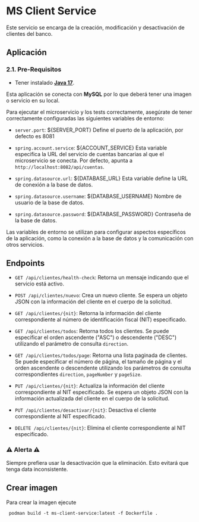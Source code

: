 # MS Client Service

Este servicio se encarga de la creación, modificación y desactivación de clientes del banco.

## Aplicación

### 2.1. Pre-Requisitos
* Tener instalado [**Java 17**](https://www.oracle.com/java/technologies/downloads/).

Esta aplicación se conecta con **MySQL**  por lo que deberá tener una imagen o servicio en su local.

Para ejecutar el microservicio y los tests correctamente, asegúrate de tener correctamente configuradas las siguientes variables de entorno:

- `server.port`: ${SERVER_PORT} Define el puerto de la aplicación, por defecto es 8081

- `spring.account.service`: ${ACCOUNT_SERVICE} Esta variable especifica la URL del servicio de cuentas bancarias al que el microservicio se conecta. Por defecto, apunta a `http://localhost:8082/api/cuentas`.

- `spring.datasource.url`: ${DATABASE_URL} Esta variable define la URL de conexión a la base de datos.

- `spring.datasource.username`: ${DATABASE_USERNAME} Nombre de usuario de la base de datos.

- `spring.datasource.password`: ${DATABASE_PASSWORD} Contraseña de la base de datos.

Las variables de entorno se utilizan para configurar aspectos específicos de la aplicación, como la conexión a la base de datos y la comunicación con otros servicios.

## Endpoints

- `GET /api/clientes/health-check`: Retorna un mensaje indicando que el servicio está activo.

- `POST /api/clientes/nuevo`: Crea un nuevo cliente. Se espera un objeto JSON con la información del cliente en el cuerpo de la solicitud.

- `GET /api/clientes/{nit}`: Retorna la información del cliente correspondiente al número de identificación fiscal (NIT) especificado.

- `GET /api/clientes/todos`: Retorna todos los clientes. Se puede especificar el orden ascendente ("ASC") o descendente ("DESC") utilizando el parámetro de consulta `direction`.

- `GET /api/clientes/todos/page`: Retorna una lista paginada de clientes. Se puede especificar el número de página, el tamaño de página y el orden ascendente o descendente utilizando los parámetros de consulta correspondientes `direction`, `pageNumber` y `pageSize`.

- `PUT /api/clientes/{nit}`: Actualiza la información del cliente correspondiente al NIT especificado. Se espera un objeto JSON con la información actualizada del cliente en el cuerpo de la solicitud.

- `PUT /api/clientes/desactivar/{nit}`: Desactiva el cliente correspondiente al NIT especificado.

- `DELETE /api/clientes/{nit}`: Elimina el cliente correspondiente al NIT especificado.

### ⚠️ Alerta ⚠️

Siempre prefiera usar la desactivación que la eliminación. Esto evitará que tenga data inconsistente.

## Crear imagen

Para crear la imagen ejecute
 ```shell script
  podman build -t ms-client-service:latest -f Dockerfile .
  ```